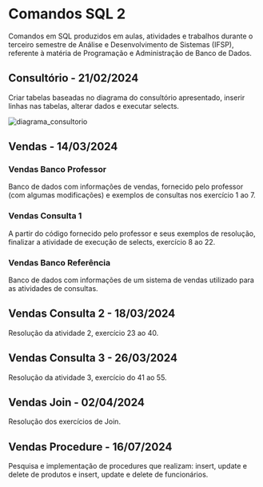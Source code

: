 # Comandos SQL 2
Comandos em SQL produzidos em aulas, atividades e trabalhos durante o terceiro semestre de Análise e Desenvolvimento de Sistemas (IFSP), referente à matéria de Programação e Administração de Banco de Dados.

## Consultório - 21/02/2024
Criar tabelas baseadas no diagrama do consultório apresentado, inserir linhas nas tabelas, alterar dados e executar selects.

![diagrama_consultorio](https://github.com/fernandalopesbarbalho/sql-ifsp-semestre3/assets/137642560/4fcf3a82-08ef-4874-92f8-b91d91e522d8)

## Vendas - 14/03/2024
### Vendas Banco Professor
Banco de dados com informações de vendas, fornecido pelo professor (com algumas modificações) e exemplos de consultas nos exercício 1 ao 7.

### Vendas Consulta 1
A partir do código fornecido pelo professor e seus exemplos de resolução, finalizar a atividade de execução de selects, exercício 8 ao 22.

### Vendas Banco Referência
Banco de dados com informações de um sistema de vendas utilizado para as atividades de consultas.

## Vendas Consulta 2 - 18/03/2024
Resolução da atividade 2, exercício 23 ao 40.

## Vendas Consulta 3 - 26/03/2024
Resolução da atividade 3, exercício do 41 ao 55.

## Vendas Join - 02/04/2024
Resolução dos exercícios de Join.

## Vendas Procedure - 16/07/2024
Pesquisa e implementação de procedures que realizam: insert, update e delete de produtos e insert, update e delete de funcionários.

